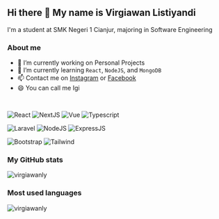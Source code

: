 ## Hi there 👋 My name is Virgiawan Listiyandi

I'm a student at SMK Negeri 1 Cianjur, majoring in Software Engineering

### About me

- 🔭 I’m currently working on Personal Projects
- 🌱 I’m currently learning `React`, `NodeJS`, and `MongoDB`
- 📫 Contact me on <a href="https://www.instagram.com/virgiawanly">Instagram</a> or <a href="https://www.facebook.com/virgiawanly">Facebook</a>
- 😄 You can call me Igi

<br>

![React](https://img.shields.io/badge/React-20232A?style=for-the-badge&logo=react&logoColor=61DAFB)
![NextJS](https://img.shields.io/badge/next.js-000000?style=for-the-badge&logo=nextdotjs&logoColor=white)
![Vue](https://img.shields.io/badge/Vue.js-35495E?style=for-the-badge&logo=vuedotjs&logoColor=4FC08D)
![Typescript](https://img.shields.io/badge/TypeScript-007ACC?style=for-the-badge&logo=typescript&logoColor=white)

![Laravel](https://img.shields.io/badge/Laravel-FF2D20?style=for-the-badge&logo=laravel&logoColor=white)
![NodeJS](https://img.shields.io/badge/Node.js-339933?style=for-the-badge&logo=nodedotjs&logoColor=white)
![ExpressJS](https://img.shields.io/badge/Express.js-000000?style=for-the-badge&logo=express&logoColor=white)

![Bootstrap](https://img.shields.io/badge/Bootstrap-563D7C?style=for-the-badge&logo=bootstrap&logoColor=white)
![Tailwind](https://img.shields.io/badge/Tailwind_CSS-38B2AC?style=for-the-badge&logo=tailwind-css&logoColor=white)

### My GitHub stats
<p><img src="https://github-readme-stats.vercel.app/api?username=virgiawanly&show_icons=true&theme=tokyonight&locale=en" alt="virgiawanly" /></p>

### Most used languages
<p><img align="left" src="https://github-readme-stats.vercel.app/api/top-langs?username=virgiawanly&show_icons=true&locale=en&layout=compact&theme=tokyonight" alt="virgiawanly" /></p>
